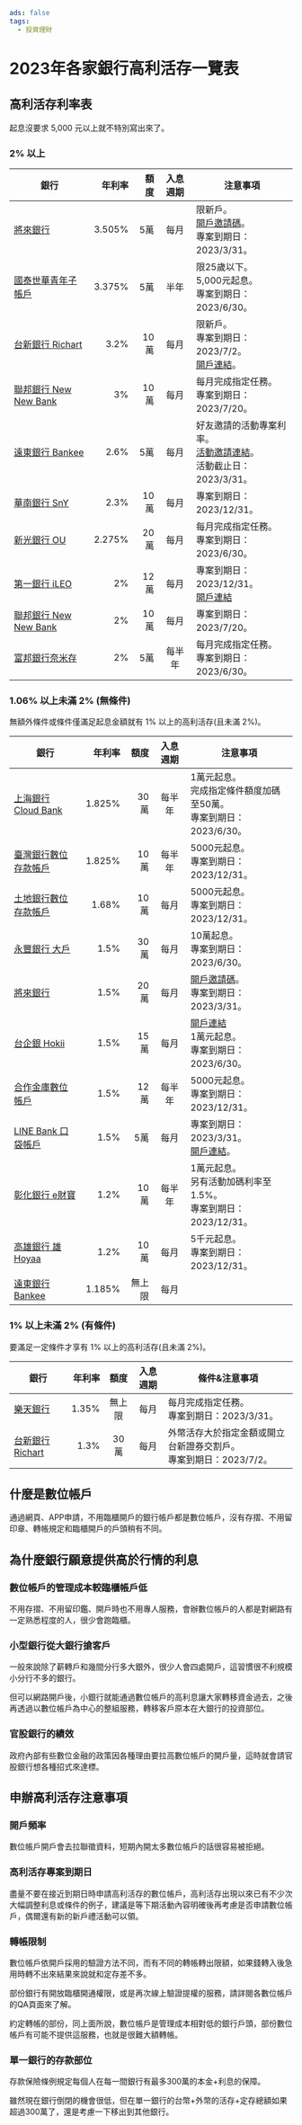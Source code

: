 ```yaml
ads: false
tags:
  - 投資理財
```

# 2023年各家銀行高利活存一覽表

## 高利活存利率表

起息沒要求 5,000 元以上就不特別寫出來了。

### 2% 以上

<div class="table-wrapper">

銀行|年利率|額度|入息週期|注意事項
---|---:|---:|:---:|---
[將來銀行](https://www.nextbank.com.tw/announcement/45c1e31fa40000000285cadc56793797/event064)|3.505%|5萬|每月|限新戶。<br>[開戶邀請碼](https://mgm.nextbank.com.tw/nxb/7C85X?utm_source=app&utm_medium=link)。<br>專案到期日：2023/3/31。
[國泰世華青年子帳戶](https://www.cathaybk.com.tw/cathaybk/campaign/ebanking/2022H2youthacct/)|3.375%|5萬|半年|限25歲以下。<br>5,000元起息。<br>專案到期日：2023/6/30。
[台新銀行 Richart](https://richart.tw/TSDIB_RichartWeb/RC02/RC020201?announceNo=27407)|3.2%|10萬|每月|限新戶。<br>專案到期日：2023/7/2。<br>[開戶連結](https://richart.tw/TSDIB_RichartWeb/RC07/RC070100?sn=5M6RQ)。
[聯邦銀行 New New Bank](https://newnewbank.com.tw/ntd_demand_deposits.htm)|3%|10萬|每月|每月完成指定任務。<br>專案到期日：2023/7/20。
[遠東銀行 Bankee](https://www.bankee.com.tw/event/26Pa/index.html)|2.6%|5萬|每月|好友邀請的活動專案利率。<br>[活動邀請連結](https://www.appbankee.com.tw/bankee/rest/re/FCE99)。<br>活動截止日：2023/3/31。
[華南銀行 SnY](https://event.hncb.com.tw/sny/discount.html)|2.3%|10萬|每月|專案到期日：2023/12/31。
[新光銀行 OU](https://www.skbank.com.tw/8b5c53b616.html)|2.275%|20萬|每月|每月完成指定任務。<br>專案到期日：2023/6/30。
[第一銀行 iLEO](https://ibank.firstbank.com.tw/NetBank/DigAMA/LandingPage/index.html)|2%|12萬|每月|專案到期日：2023/12/31。<br>[開戶連結](https://firstbk.tw/R47NK/LJwbBt)
[聯邦銀行 New New Bank](https://newnewbank.com.tw/ntd_demand_deposits.htm)|2%|10萬|每月|專案到期日：2023/7/20。
[富邦銀行奈米存](https://www.fubon.com/banking/event/deposit/20220701/index.html)|2%|5萬|每半年|每月完成指定任務。<br>專案到期日：2023/6/30。

</div>

### 1.06% 以上未滿 2% (無條件)

無額外條件或條件僅滿足起息金額就有 1% 以上的高利活存(且未滿 2%)。

<div class="table-wrapper">

銀行|年利率|額度|入息週期|注意事項
---|---:|---:|:---:|---
[上海銀行 Cloud Bank](https://www.scsb.com.tw/content/cloudbank/index.html)|1.825%|30萬|每半年|1萬元起息。<br>完成指定條件額度加碼至50萬。<br>專案到期日：2023/6/30。
[臺灣銀行數位存款帳戶](https://wwwap.bot.com.tw/2022-deposit/)|1.825%|10萬|每半年|5000元起息。<br>專案到期日：2023/12/31。
[土地銀行數位存款帳戶](https://www.landbank.com.tw/Bulletin/Detail/4827b4f2-618c-436c-968d-ac9200a45092?code=H300)|1.68%|10萬|每月|5000元起息。<br>專案到期日：2023/12/31。
[永豐銀行 大戶](https://dawho.tw/about/saving/)|1.5%|30萬|每月|10萬起息。<br>專案到期日：2023/6/30。
[將來銀行](https://www.nextbank.com.tw/announcement/45c1e31fa40000000285cadc56793797/event062)|1.5%|20萬|每月|[開戶邀請碼](https://mgm.nextbank.com.tw/nxb/7C85X?utm_source=app&utm_medium=link)。<br>專案到期日：2023/3/31。
[台企銀 Hokii](https://hibank.tbb.com.tw/TBBHiBank/H57/digital-deposit/index.html)|1.5%|15萬|每月|[開戶連結](https://ebank.tbb.com.tw/nb3/DIGITAL/ACCOUNT/apply_digital_account?openExternalBrowser=1&EMPNO=AB02499)<br>1萬元起息。<br>專案到期日：2023/6/30。
[合作金庫數位帳戶](https://actlink.tcb-bank.com.tw/linepay/v1.0.0/digitalDep)|1.5%|12萬|每半年|5000元起息。<br>專案到期日：2023/12/31。
[LINE Bank 口袋帳戶](https://www.linebank.com.tw/products/detail/01010010004/01)|1.5%|5萬|每月|專案到期日：2023/3/31。<br>[開戶連結](https://www.linebank.com.tw/R/mgm-event/invitation?mgm=101000763369)。
[彰化銀行 e財寶](https://www.bankchb.com/frontend/bonusDetail.jsp?id=2359)|1.2%|10萬|每半年|1萬元起息。<br>另有活動加碼利率至1.5%。<br>專案到期日：2023/12/31。
[高雄銀行 雄Hoyaa](https://ssl.bok.com.tw/hoyaa/hoyaa.html)|1.2%|10萬|每月|5千元起息。<br>專案到期日：2023/12/31。
[遠東銀行 Bankee](https://www.bankee.com.tw/Bankee-2.html)|1.185%|無上限|每月|

</div>

### 1% 以上未滿 2% (有條件)

要滿足一定條件才享有 1% 以上的高利活存(且未滿 2%)。

<div class="table-wrapper">

銀行|年利率|額度|入息週期|條件&注意事項
---|---:|:---:|:---:|---
[樂天銀行](https://www.rakuten-bank.com.tw/portal/product/twd-time-deposit)|1.35%|無上限|每月|每月完成指定任務。<br>專案到期日：2023/3/31。
[台新銀行 Richart](https://richart.tw/TSDIB_RichartWeb/RC02/RC020201?announceNo=27407)|1.3%|30萬|每月|外幣活存大於指定金額或開立台新證券交割戶。<br>專案到期日：2023/7/2。

</div>

## 什麼是數位帳戶

通過網頁、APP申請，不用臨櫃開戶的銀行帳戶都是數位帳戶，沒有存摺、不用留印章、轉帳規定和臨櫃開戶的戶頭稍有不同。

## 為什麼銀行願意提供高於行情的利息

### 數位帳戶的管理成本較臨櫃帳戶低

不用存摺、不用留印鑑、開戶時也不用專人服務，會辦數位帳戶的人都是對網路有一定熟悉程度的人，很少會跑臨櫃。

### 小型銀行從大銀行搶客戶

一般來說除了薪轉戶和幾間分行多大銀外，很少人會四處開戶，這習慣很不利規模小分行不多的銀行。

但可以網路開戶後，小銀行就能通過數位帳戶的高利息讓大家轉移資金過去，之後再透過以數位帳戶為中心的整組服務，轉移客戶原本在大銀行的投資部位。

### 官股銀行的績效

政府內部有些數位金融的政策因各種理由要拉高數位帳戶的開戶量，這時就會請官股銀行想各種招式來達標。

## 申辦高利活存注意事項

### 開戶頻率

數位帳戶開戶會去拉聯徵資料，短期內開太多數位帳戶的話很容易被拒絕。

### 高利活存專案到期日

盡量不要在接近到期日時申請高利活存的數位帳戶，高利活存出現以來已有不少次大幅調整利息或條件的例子，建議是等下期活動內容明確後再考慮是否申請數位帳戶，偶爾還有新的新戶禮活動可以領。

### 轉帳限制

數位帳戶依開戶採用的驗證方法不同，而有不同的轉帳轉出限額，如果錢轉入後急用時轉不出來結果來說就和定存差不多。

部份銀行有開放臨櫃開通權限，或是再次線上驗證提權的服務，請詳閱各數位帳戶的QA頁面來了解。

約定轉帳的部份，同上面所說，數位帳戶是管理成本相對低的銀行戶頭，部份數位帳戶有可能不提供這服務，也就是很難大額轉帳。

### 單一銀行的存款部位

存款保險條例規定每個人在每一間銀行有最多300萬的本金+利息的保障。

雖然現在銀行倒閉的機會很低，但在單一銀行的台幣+外幣的活存+定存總額如果超過300萬了，還是考慮一下移出到其他銀行。